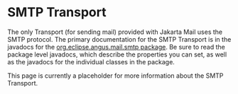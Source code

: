 SMTP Transport
==============

The only Transport (for sending mail) provided with Jakarta Mail uses the
SMTP protocol. The primary documentation for the SMTP Transport is in
the javadocs for the
[org.eclipse.angus.mail.smtp package](docs/api/org.eclipse.angus.mail/org/eclipse/angus/mail/smtp/package-summary.html).
Be sure to read the package level javadocs, which describe the
properties you can set, as well as the javadocs for the individual
classes in the package.

This page is currently a placeholder for more information about the
SMTP Transport.
